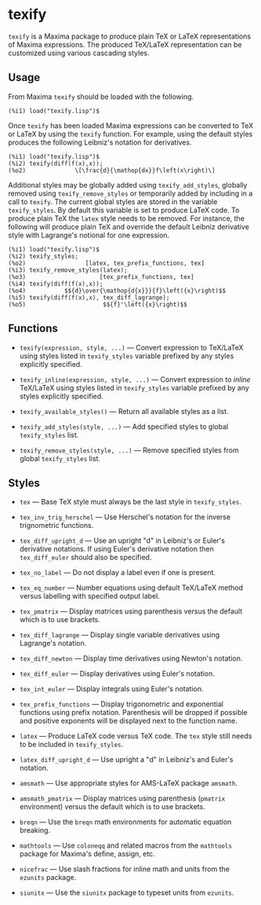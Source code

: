 # texify

`texify` is a Maxima package to produce plain TeX or LaTeX representations
of Maxima expressions. The produced TeX/LaTeX representation can be customized
using various cascading styles.

## Usage

From Maxima `texify` should be loaded with the following.

```
(%i1) load("texify.lisp")$
```

Once `texify` has been loaded Maxima expressions can be converted to TeX or
LaTeX by using the `texify` function. For example, using the default styles
produces the following Leibniz's notation for derivatives.

```
(%i1) load("texify.lisp")$
(%i2) texify(diff(f(x),x));
(%o2)              \[\frac{d}{\mathop{dx}}f\left(x\right)\]
```

Additional styles may be globally added using `texify_add_styles`, globally
removed using `texify_remove_styles` or temporarily added by including in a call
to `texify`. The current global styles are stored in the variable
`texify_styles`. By default this variable is set to produce LaTeX code. To
produce plain TeX the `latex` style needs to be removed. For instance, the
following will produce plain TeX and override the default Leibniz derivative
style with Lagrange's notional for one expression.

```
(%i1) load("texify.lisp")$
(%i2) texify_styles;
(%o2)                 [latex, tex_prefix_functions, tex]
(%i3) texify_remove_styles(latex);
(%o3)                     [tex_prefix_functions, tex]
(%i4) texify(diff(f(x),x));
(%o4)           $${d}\over{\mathop{d{x}}}{f}\left({x}\right)$$
(%i5) texify(diff(f(x),x), tex_diff_lagrange);
(%o5)                      $${f}'\left({x}\right)$$
```

## Functions

- `texify(expression, style, ...)` &mdash; Convert expression to TeX/LaTeX using
  styles listed in `texify_styles` variable prefixed by any styles explicitly
  specified.

- `texify_inline(expression, style, ...)` &mdash; Convert expression to *inline*
  TeX/LaTeX using styles listed in `texify_styles` variable prefixed by any
  styles explicitly specified.

- `texify_available_styles()` &mdash; Return all available styles as a list.

- `texify_add_styles(style, ...)` &mdash; Add specified styles to global
  `texify_styles` list.

- `texify_remove_styles(style, ...)` &mdash; Remove specified styles from global
  `texify_styles` list.

## Styles

- `tex` &mdash; Base TeX style must always be the last style in `texify_styles`.

- `tex_inv_trig_herschel` &mdash; Use Herschel's notation for the inverse
  trignometric functions.

- `tex_diff_upright_d` &mdash; Use an upright "d" in Leibniz's or Euler's
  derivative notations. If using Euler's derivative notation then
  `tex_diff_euler` should also be specified.

- `tex_no_label` &mdash; Do not display a label even if one is present.

- `tex_eq_number` &mdash; Number equations using default TeX/LaTeX method versus
  labelling with specified output label.

- `tex_pmatrix` &mdash; Display matrices using parenthesis versus the default
  which is to use brackets.

- `tex_diff_lagrange` &mdash; Display single variable derivatives using
  Lagrange's notation.

- `tex_diff_newton` &mdash; Display time derivatives using Newton's notation.

- `tex_diff_euler` &mdash; Display derivatives using Euler's notation.

- `tex_int_euler` &mdash; Display integrals using Euler's notation.

- `tex_prefix_functions` &mdash; Display trigonometric and exponential functions
  using prefix notation. Parenthesis will be dropped if possible and positive
  exponents will be displayed next to the function name.

- `latex` &mdash; Produce LaTeX code versus TeX code. The `tex` style still
  needs to be included in `texify_styles`.

- `latex_diff_upright_d` &mdash; Use upright a "d" in Leibniz's and Euler's
  notation.

- `amsmath` &mdash; Use appropriate styles for AMS-LaTeX package `amsmath`.

- `amsmath_pmatrix` &mdash; Display matrices using parenthesis (`pmatrix`
  environment) versus the default which is to use brackets.

- `breqn` &mdash; Use the `breqn` math environments for automatic equation
  breaking.

- `mathtools` &mdash; Use `coloneqq` and related macros from the `mathtools`
  package for Maxima's define, assign, etc.

- `nicefrac` &mdash; Use slash fractions for inline math and units from the
  `ezunits` package.

- `siunitx` &mdash; Use the `siunitx` package to typeset units from `ezunits`.
